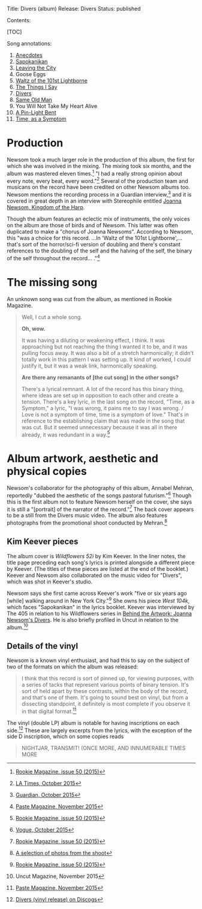 Title: Divers (album)
Release: Divers
Status: published

Contents:

[TOC]

Song annotations:

1. [Anecdotes]({filename}anecdotes.md)
2. [Sapokanikan]({filename}sapokanikan.md)
3. [Leaving the City]({filename}leavingthecity.md)
4. Goose Eggs
5. [Waltz of the 101st Lightborne]({filename}waltzofthe101stlightborne.md)
6. [The Things I Say]({filename}thethingsisay.md)
7. [Divers]({filename}divers.md)
8. [Same Old Man]({filename}sameoldman.md)
9. You Will Not Take My Heart Alive
10. [A Pin-Light Bent]({filename}apinlightbent.md)
11. [Time, as a Symptom]({filename}timeasasymptom.md)

# Production #

Newsom took a much larger role in the production of this album, the first for which she was involved in the mixing. The mixing took six months, and the album was mastered eleven times.[^rookie] "I had a really strong opinion about every note, every beat, every word."[^latimes] Several of the production team and musicans on the record have been credited on other Newsom albums too. Newsom mentions the recording process in a Guardian interview,[^guardian] and it is covered in great depth in an interview with Stereophile entitled [Joanna Newsom, Kingdom of the Harp][stereophile].

Though the album features an eclectic mix of instruments, the only voices on the album are those of birds and of Newsom. This latter was often duplicated to make a "chorus of Joanna Newsoms". According to Newsom, this "was a choice for this record. ...In 'Waltz of the 101st Lightborne',... that's sort of the horror/sci-fi version of doubling and there's constant references to the doubling of the self and the halving of the self, the binary of the self throughout the record... ."[^paste]

[^rookie]:[Rookie Magazine, issue 50 (2015)][rookie]
[^latimes]:[LA Times, October 2015][latimes]
[^guardian]:[Guardian, October 2015][guardian]


# The missing song #

An unknown song was cut from the album, as mentioned in Rookie Magazine.

> Well, I cut a whole song.
>
> **Oh, wow.**
>
> It was having a diluting or weakening effect, I think. It was approaching but not reaching the thing I wanted it to be, and it was pulling focus away. It was also a bit of a stretch harmonically; it didn't totally work in this pattern I was setting up. It kind of worked, I could justify it, but it was a weak link, harmonically speaking.
>
> **Are there any remanants of [the cut song] in the other songs?**
>
> There's a lyrical remnant. A lot of the record has this binary thing, where ideas are set up in opposition to each other and create a tension. There's a key lyric, in the last song on the record, "Time, as a Symptom," a lyric, "I was wrong, it pains me to say I was wrong. / Love is not a symptom of time, time is a symptom of love." That's in reference to the establishing claim that was made in the song that was cut. But it seemed unnecessary because it was all in there already, it was redundant in a way.[^rookie]


# Album artwork, aesthetic and physical copies #

Newsom's collaborator for the photography of this album, Annabel Mehran, reportedly "dubbed the aesthetic of the songs pastoral futurism."[^vogue] Though this is the first album not to feature Newsom herself on the cover, she says it is still a "[portrait] of the narrator of the record."[^rookie] The back cover appears to be a still from the Divers music video. The album also features photographs from the promotional shoot conducted by Mehran.[^mehrandivers]

[^vogue]:[Vogue, October 2015][vogue]
[^mehrandivers]:[A selection of photos from the shoot][stocklandannabel]

## Kim Keever pieces ##

The album cover is *Wildflowers 52i* by Kim Keever. In the liner notes, the title page preceding each song's lyrics is printed alongside a different piece by Keever. (The titles of these pieces are listed at the end of the booklet.) Keever and Newsom also collaborated on the music video for "Divers", which was shot in Keever's studio.

Newsom says she first came across Keever's work "five or six years ago [while] walking around in New York City."[^rookie] She owns his piece *West 104k*, which faces "Sapokanikan" in the lyrics booklet. Keever was interviewed by The 405 in relation to his Wildflowers series in [Behind the Artwork: Joanna Newsom's Divers][the405]. He is also briefly profiled in Uncut in relation to the album.[^uncut]

[^uncut]:Uncut Magazine, November 2015

## Details of the vinyl ##

Newsom is a known vinyl enthusiast, and had this to say on the subject of two of the formats on which the album was released:

> I think that this record is sort of pinned up, for viewing purposes, with a series of tacks that represent various points of binary tension. It's sort of held apart by these contrasts, within the body of the record, and that's one of them. It's going to sound best on vinyl, but from a dissecting standpoint, it definitely is most complete if you observe it in that digital format.[^paste]

The vinyl (double LP) album is notable for having inscriptions on each side.[^discogs] These are largely excerpts from the lyrics, with the exception of the side D inscription, which on some copies reads

> NIGHTJAR, TRANSMIT! (ONCE MORE, AND INNUMERABLE TIMES MORE

[^paste]:[Paste Magazine, November 2015][paste]
[^discogs]:[Divers (vinyl release) on Discogs][discogs]

[vogue]: http://www.vogue.com/13364488/joanna-newsom-divers-profile/
[rookie]: http://www.rookiemag.com/2015/10/joanna-newsom-interview/
[latimes]: http://www.latimes.com/entertainment/music/posts/la-et-ms-joanna-newsom-divers-the-mixing-board-20151023-story.html
[guardian]: https://www.theguardian.com/music/2015/oct/18/joanna-newsom-it-was-tonic-to-know-not-insane-interview
[stereophile]: http://www.stereophile.com/content/joanna-newsom-kingdom-harp
[stocklandannabel]: https://stocklandmartelblog.com/2015/11/17/annabel-mehran-joanna-newsom/
[paste]: https://www.pastemagazine.com/articles/2015/11/joanna-newsom-discusses-divers-and-her-solipsistic.html
[vogue]: http://www.vogue.com/13364488/joanna-newsom-divers-profile/
[the405]: http://www.thefourohfive.com/music/article/behind-the-artwork-joanna-newsom-s-divers-144
[discogs]: https://www.discogs.com/Joanna-Newsom-Divers/release/7627714
